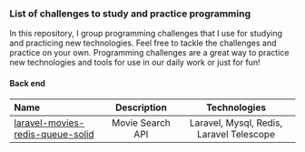 ### List of challenges to study and practice programming 

In this repository, I group programming challenges that I use for studying and practicing new technologies. Feel free to tackle the challenges and practice on your own. Programming challenges are a great way to practice new technologies and tools for use in our daily work or just for fun!
  
#### Back end  
  
Name | Description | Technologies
:--------- | :------: | :------:
[laravel-movies-redis-queue-solid](https://github.com/RicardoBaltazar/laravel-movies-redis-queue-solid) | Movie Search API | Laravel, Mysql, Redis, Laravel Telescope

